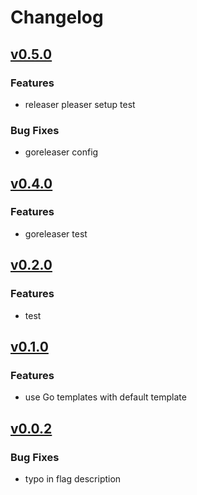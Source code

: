 # Changelog

## [v0.5.0](https://github.com/lukasmetzner/goconsttable/releases/tag/v0.5.0)

### Features

- releaser pleaser setup test

### Bug Fixes

- goreleaser config

## [v0.4.0](https://github.com/lukasmetzner/goconsttable/releases/tag/v0.4.0)

### Features

- goreleaser test

## [v0.2.0](https://github.com/lukasmetzner/goconsttable/releases/tag/v0.2.0)

### Features

- test

## [v0.1.0](https://github.com/lukasmetzner/goconsttable/releases/tag/v0.1.0)

### Features

- use Go templates with default template

## [v0.0.2](https://github.com/lukasmetzner/goconsttable/releases/tag/v0.0.2)

### Bug Fixes

- typo in flag description
